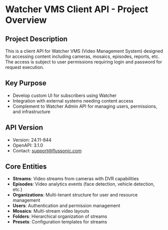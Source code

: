 # Watcher VMS Client API - Project Overview

## Project Description
This is a client API for Watcher VMS (Video Management System) designed for accessing content including cameras, mosaics, episodes, reports, etc. The access is subject to user permissions requiring login and password for request execution.

## Key Purpose
- Develop custom UI for subscribers using Watcher
- Integration with external systems needing content access
- Complement to Watcher Admin API for managing users, permissions, and infrastructure

## API Version
- Version: 24.11-844
- OpenAPI: 3.1.0
- Contact: support@flussonic.com

## Core Entities
- **Streams**: Video streams from cameras with DVR capabilities
- **Episodes**: Video analytics events (face detection, vehicle detection, etc.)
- **Organizations**: Multi-tenant structure for user and resource management
- **Users**: Authentication and permission management
- **Mosaics**: Multi-stream video layouts
- **Folders**: Hierarchical organization of streams
- **Presets**: Configuration templates for streams